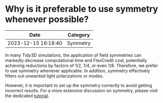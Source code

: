 # Why is it preferable to use symmetry whenever possible?

| Date       | Category    |
|------------|-------------|
| 2023-12-15 16:18:40 | Symmetry |


In many Tidy3D simulations, the application of field symmetries can markedly decrease computational time and FlexCredit cost, potentially achieving reductions by factors of 1/2, 1/4, or even 1/8. Therefore, we prefer to use symmetry whenever applicable. In addition, symmetry effectively filters out unwanted light polarizations or modes.

However, it is important to set up the symmetry correctly to avoid getting incorrect results. For a more extensive discussion on symmetry, please visit the dedicated [tutorial](https://www.flexcompute.com/tidy3d/examples/notebooks/Symmetry/).